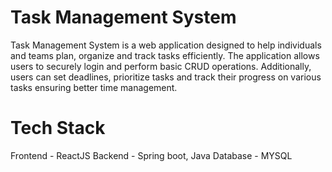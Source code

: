 # Task Management System

Task Management System is a web application designed to help individuals and teams plan, organize and track tasks efficiently. The application allows users to securely login and perform basic CRUD operations.
Additionally, users can set deadlines, prioritize tasks and track their progress on various tasks ensuring better time management.

# Tech Stack
Frontend - ReactJS
Backend - Spring boot, Java
Database - MYSQL

